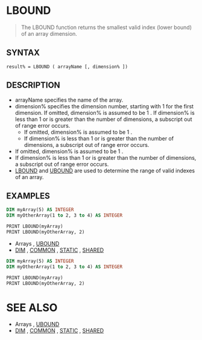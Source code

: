 # LBOUND
> The LBOUND function returns the smallest valid index (lower bound) of an array dimension.

## SYNTAX
`result% = LBOUND ( arrayName [, dimension% ])`

## DESCRIPTION
* arrayName specifies the name of the array.
* dimension% specifies the dimension number, starting with 1 for the first dimension. If omitted, dimension% is assumed to be 1 . If dimension% is less than 1 or is greater than the number of dimensions, a subscript out of range error occurs.
	* If omitted, dimension% is assumed to be 1 .
	* If dimension% is less than 1 or is greater than the number of dimensions, a subscript out of range error occurs.
* If omitted, dimension% is assumed to be 1 .
* If dimension% is less than 1 or is greater than the number of dimensions, a subscript out of range error occurs.
* [LBOUND](LBOUND.md) and [UBOUND](UBOUND.md) are used to determine the range of valid indexes of an array.


## EXAMPLES

```vb
DIM myArray(5) AS INTEGER
DIM myOtherArray(1 to 2, 3 to 4) AS INTEGER

PRINT LBOUND(myArray)
PRINT LBOUND(myOtherArray, 2)
```

* Arrays , [UBOUND](UBOUND.md)
* [DIM](DIM.md) , [COMMON](COMMON.md) , [STATIC](STATIC.md) , [SHARED](SHARED.md)

```vb
DIM myArray(5) AS INTEGER
DIM myOtherArray(1 to 2, 3 to 4) AS INTEGER

PRINT LBOUND(myArray)
PRINT LBOUND(myOtherArray, 2)
```



# SEE ALSO
* Arrays , [UBOUND](UBOUND.md)
* [DIM](DIM.md) , [COMMON](COMMON.md) , [STATIC](STATIC.md) , [SHARED](SHARED.md)

